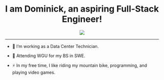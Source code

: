 <div align="center">
    <h1> I am Dominick, an aspiring Full-Stack Engineer! </h1>
</div>
<div align="center">
<!--     // Insert Picture Here -->
    <img src="https://devtechnosys.com/insights/wp-content/uploads/2021/07/full-stack-development.gif">
</div>

---

- :telescope: I’m working as a Data Center Technician.

- :seedling: Attending WGU for my BS in SWE.

- :zap: In my free time, I like riding my mountain bike, programming, and playing video games.

